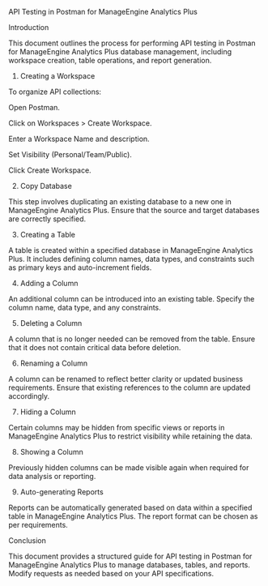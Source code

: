 API Testing in Postman for ManageEngine Analytics Plus



Introduction

This document outlines the process for performing API testing in Postman for ManageEngine Analytics Plus database management, including workspace creation, table operations, and report generation.

1. Creating a Workspace

To organize API collections:

Open Postman.

Click on Workspaces > Create Workspace.

Enter a Workspace Name and description.

Set Visibility (Personal/Team/Public).

Click Create Workspace.

2. Copy Database

This step involves duplicating an existing database to a new one in ManageEngine Analytics Plus. Ensure that the source and target databases are correctly specified.

3. Creating a Table

A table is created within a specified database in ManageEngine Analytics Plus. It includes defining column names, data types, and constraints such as primary keys and auto-increment fields.

4. Adding a Column

An additional column can be introduced into an existing table. Specify the column name, data type, and any constraints.

5. Deleting a Column

A column that is no longer needed can be removed from the table. Ensure that it does not contain critical data before deletion.

6. Renaming a Column

A column can be renamed to reflect better clarity or updated business requirements. Ensure that existing references to the column are updated accordingly.

7. Hiding a Column

Certain columns may be hidden from specific views or reports in ManageEngine Analytics Plus to restrict visibility while retaining the data.

8. Showing a Column

Previously hidden columns can be made visible again when required for data analysis or reporting.

9. Auto-generating Reports

Reports can be automatically generated based on data within a specified table in ManageEngine Analytics Plus. The report format can be chosen as per requirements.

Conclusion

This document provides a structured guide for API testing in Postman for ManageEngine Analytics Plus to manage databases, tables, and reports. Modify requests as needed based on your API specifications.
